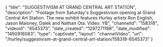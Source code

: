 {
    "title": "SUGGESTIVISM AT GRAND CENTRAL ART STATION",
    "description": "Footage from Saturday's Suggestivism opening at Grand Central Art Station. The new exhibit features Hurley artists Ron English, Jason Maloney, Dalek and Nathan Ota. Video: YB",
    "channelid": "158318",
    "videoid": "6545373",
    "date_created": "1297271198",
    "date_modified": "1450916083",
    "type": "captivate",
    "layout": "channelVideo",
    "url": "\/hurley\/suggestivism-at-grand-central-art-station\/158318-6545373"
}
